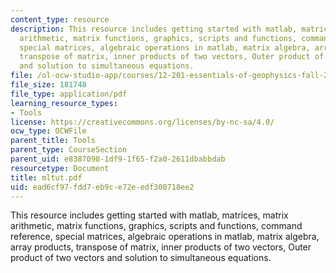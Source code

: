 ```yaml
---
content_type: resource
description: This resource includes getting started with matlab, matrices, matrix
  arithmetic, matrix functions, graphics, scripts and functions, command reference,
  special matrices, algebraic operations in matlab, matrix algebra, array products,
  transpose of matrix, inner products of two vectors, Outer product of two vectors
  and solution to simultaneous equations.
file: /ol-ocw-studio-app/courses/12-201-essentials-of-geophysics-fall-2004/ead6cf97fdd7eb9ce72eedf300718ee2_mltut.pdf
file_size: 181748
file_type: application/pdf
learning_resource_types:
- Tools
license: https://creativecommons.org/licenses/by-nc-sa/4.0/
ocw_type: OCWFile
parent_title: Tools
parent_type: CourseSection
parent_uid: e8387098-1df9-1f65-f2a0-2611dbabbdab
resourcetype: Document
title: mltut.pdf
uid: ead6cf97-fdd7-eb9c-e72e-edf300718ee2
---
```

This resource includes getting started with matlab, matrices, matrix arithmetic, matrix functions, graphics, scripts and functions, command reference, special matrices, algebraic operations in matlab, matrix algebra, array products, transpose of matrix, inner products of two vectors, Outer product of two vectors and solution to simultaneous equations.